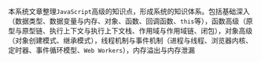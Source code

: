 本系统文章整理`JavaScript`高级的知识点，形成系统的知识体系。包括基础深入（数据类型、数据变量与内存、对象、函数、回调函数、`this`等），函数高级（原型与原型链、执行上下文与执行上下文栈、作用域与作用域链、闭包），对象高级（对象创建模式、继承模式），线程机制与事件机制（进程与线程、浏览器内核、定时器、事件循环模型、`Web Workers`），内存溢出与内存泄漏

